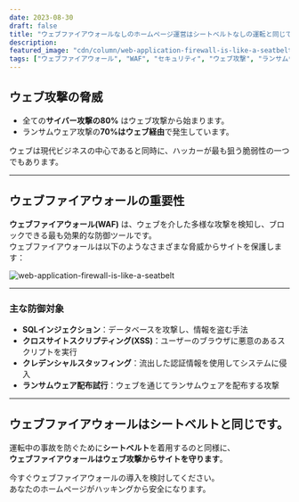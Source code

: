 ```yaml
---
date: 2023-08-30
draft: false
title: "ウェブファイアウォールなしのホームページ運営はシートベルトなしの運転と同じです。"
description: 
featured_image: "cdn/column/web-application-firewall-is-like-a-seatbelt-ko.png"
tags: ["ウェブファイアウォール", "WAF", "セキュリティ", "ウェブ攻撃", "ランサムウェア", "SQLインジェクション", "クロスサイトスクリプティング"]
---
```


## ウェブ攻撃の脅威

- 全ての**サイバー攻撃の80%** はウェブ攻撃から始まります。  
- ランサムウェア攻撃の**70%はウェブ経由**で発生しています。

ウェブは現代ビジネスの中心であると同時に、ハッカーが最も狙う脆弱性の一つでもあります。
<!--more-->
---

## ウェブファイアウォールの重要性

**ウェブファイアウォール(WAF)** は、ウェブを介した多様な攻撃を検知し、ブロックできる最も効果的な防御ツールです。  
ウェブファイアウォールは以下のようなさまざまな脅威からサイトを保護します：

![web-application-firewall-is-like-a-seatbelt](https://blog.plura.io/cdn/column/web-application-firewall-is-like-a-seatbelt-ko.png)

---

### 主な防御対象
- **SQLインジェクション**：データベースを攻撃し、情報を盗む手法  
- **クロスサイトスクリプティング(XSS)**：ユーザーのブラウザに悪意のあるスクリプトを実行  
- **クレデンシャルスタッフィング**：流出した認証情報を使用してシステムに侵入  
- **ランサムウェア配布試行**：ウェブを通じてランサムウェアを配布する攻撃  

---

## ウェブファイアウォールはシートベルトと同じです。

運転中の事故を防ぐために**シートベルト**を着用するのと同様に、  
**ウェブファイアウォールはウェブ攻撃からサイトを守ります**。

今すぐウェブファイアウォールの導入を検討してください。  
あなたのホームページがハッキングから安全になります。
